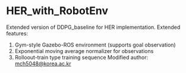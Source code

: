 # HER_with_RobotEnv
Extended version of DDPG_baseline for HER implementation.
Extended features:
  1. Gym-style Gazebo-ROS environment (supports goal observation)
  2. Exponential moving average normalizer for observations
  3. Rolloout-train type training sequence
Modified author:
  mch5048@korea.ac.kr
